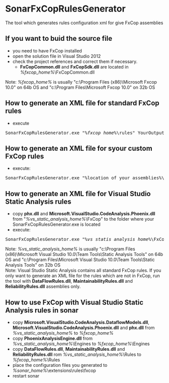SonarFxCopRulesGenerator
========================

The tool which generates rules configuration xml for give FxCop assemblies

If you want to buid the source file
-----------------------------------
- you need to have FxCop installed
- open the solution file in Visual Studio 2012
- check the project references and correct them if necessary.
  - <b>FxCopCommon.dll</b> and <b>FxCopSdk.dll</b> are located in <i>%fxcop_home%</i>\FxCopCommon.dll

Note:
<i>%fxcop_home%</i> is usually "c:\Program Files (x86)\Microsoft Fxcop 10.0" on 64b OS and "c:\Program Files\Microsoft Fxcop 10.0" on 32b OS

How to generate an XML file for standard FxCop rules
----------------------------------------------------
- execute
<pre>SonarFxCopRulesGenerator.exe "<i>%fxcop_home%</i>\rules" YourOutputFile.xml</pre>

How to generate an XML file for syour custom FxCop rules
--------------------------------------------------------
- execute:
<pre>SonarFxCopRulesGenerator.exe "%location_of_your_assemblies%\rules" YourOutputFile.xml</pre>

How to generate an XML file for Visual Studio Static Analysis rules
-------------------------------------------------------------------
- copy <b>phx.dll</b> and <b>Microsoft.VisualStudio.CodeAnalysis.Phoenix.dll</b> from "<i>%vs_static_analysis_home%</i>\FxCop" to the folder where your SonarFxCopRulesGenerator.exe is located
- execute:
<pre>SonarFxCopRulesGenerator.exe <i>"%vs_statis_analysis_home%</i>\FxCop\rules" YoutOutputFile.xml</pre>

Note:
<i>%vs_static_analysis_home%</i> is usually "c:\Program Files (x86)\Microsoft Visual Studio 10.0\Team Tools\Static Analysis Tools\" on 64b OS and "c:\Program Files\Microsoft Visual Studio 10.0\Team Tools\Static Analysis Tools\" on 32b OS
<br/>Note:
Visual Studio Static Analysis contains all standard FxCop rules. If you only want to generate an XML file for the rules which are not in FxCop, run the tool with <b>DataFlowRules.dll</b>, <b>MaintainabilityRules.dll</b> and <b>ReliabilityRules.dll</b> assemblies only.

How to use FxCop with Visual Studio Static Analysis rules in sonar
------------------------------------------------------------------
- copy <b>Microsoft.VisualStudio.CodeAnalysis.DataflowModels.dll</b>, <b>Microsoft.VisualStudio.CodeAnalysis.Phoenix.dll</b> and <b>phx.dll</b> from <i>%vs_static_analysis_home%</i> to <i>%fxcop_home%</i>
- copy <b>PhoenixAnalysisEngine.dll</b> from <i>%vs_static_analysis_home%</i>\Engines to <i>%fxcop_home%</i>\Engines
- copy <b>DataFlowRules.dll</b>, <b>MaintainabilityRules.dll</b> and <b>ReliabilityRules.dll</b> rom <i>%vs_static_analysis_home%</i>\Rules to <i>%fxcop_home%</i>\Rules
- place the configuration files you generated to <i>%sonar_home%</i>\extensions\rules\fxcop
- restart sonar